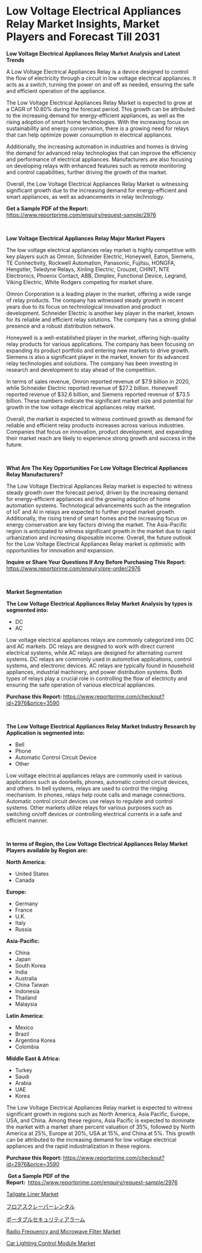 <p><h1>Low Voltage Electrical Appliances Relay Market Insights, Market Players and Forecast Till 2031</h1></p><p><strong>Low Voltage Electrical Appliances Relay Market Analysis and Latest Trends</strong></p>
<p><p>A Low Voltage Electrical Appliances Relay is a device designed to control the flow of electricity through a circuit in low voltage electrical appliances. It acts as a switch, turning the power on and off as needed, ensuring the safe and efficient operation of the appliance.</p><p>The Low Voltage Electrical Appliances Relay Market is expected to grow at a CAGR of 10.80% during the forecast period. This growth can be attributed to the increasing demand for energy-efficient appliances, as well as the rising adoption of smart home technologies. With the increasing focus on sustainability and energy conservation, there is a growing need for relays that can help optimize power consumption in electrical appliances.</p><p>Additionally, the increasing automation in industries and homes is driving the demand for advanced relay technologies that can improve the efficiency and performance of electrical appliances. Manufacturers are also focusing on developing relays with enhanced features such as remote monitoring and control capabilities, further driving the growth of the market.</p><p>Overall, the Low Voltage Electrical Appliances Relay Market is witnessing significant growth due to the increasing demand for energy-efficient and smart appliances, as well as advancements in relay technology.</p></p>
<p><strong>Get a Sample PDF of the Report:&nbsp;</strong> <a href="https://www.reportprime.com/enquiry/request-sample/2976">https://www.reportprime.com/enquiry/request-sample/2976</a></p>
<p>&nbsp;</p>
<p><strong>Low Voltage Electrical Appliances Relay Major Market Players</strong></p>
<p><p>The low voltage electrical appliances relay market is highly competitive with key players such as Omron, Schneider Electric, Honeywell, Eaton, Siemens, TE Connectivity, Rockwell Automation, Panasonic, Fujitsu, HONGFA, Hengstler, Teledyne Relays, Xinling Electric, Crouzet, CHINT, NTE Electronics, Phoenix Contact, ABB, Dimplex, Functional Device, Legrand, Viking Electric, White Rodgers competing for market share.</p><p>Omron Corporation is a leading player in the market, offering a wide range of relay products. The company has witnessed steady growth in recent years due to its focus on technological innovation and product development. Schneider Electric is another key player in the market, known for its reliable and efficient relay solutions. The company has a strong global presence and a robust distribution network.</p><p>Honeywell is a well-established player in the market, offering high-quality relay products for various applications. The company has been focusing on expanding its product portfolio and entering new markets to drive growth. Siemens is also a significant player in the market, known for its advanced relay technologies and solutions. The company has been investing in research and development to stay ahead of the competition.</p><p>In terms of sales revenue, Omron reported revenue of $7.9 billion in 2020, while Schneider Electric reported revenue of $27.2 billion. Honeywell reported revenue of $32.6 billion, and Siemens reported revenue of $73.5 billion. These numbers indicate the significant market size and potential for growth in the low voltage electrical appliances relay market. </p><p>Overall, the market is expected to witness continued growth as demand for reliable and efficient relay products increases across various industries. Companies that focus on innovation, product development, and expanding their market reach are likely to experience strong growth and success in the future.</p></p>
<p>&nbsp;</p>
<p><strong>What Are The Key Opportunities For Low Voltage Electrical Appliances Relay Manufacturers?</strong></p>
<p><p>The Low Voltage Electrical Appliances Relay market is expected to witness steady growth over the forecast period, driven by the increasing demand for energy-efficient appliances and the growing adoption of home automation systems. Technological advancements such as the integration of IoT and AI in relays are expected to further propel market growth. Additionally, the rising trend of smart homes and the increasing focus on energy conservation are key factors driving the market. The Asia-Pacific region is anticipated to witness significant growth in the market due to rapid urbanization and increasing disposable income. Overall, the future outlook for the Low Voltage Electrical Appliances Relay market is optimistic with opportunities for innovation and expansion.</p></p>
<p><strong>Inquire or Share Your Questions If Any Before Purchasing This Report:</strong> <a href="https://www.reportprime.com/enquiry/pre-order/2976">https://www.reportprime.com/enquiry/pre-order/2976</a></p>
<p>&nbsp;</p>
<p><strong>Market Segmentation</strong></p>
<p><strong>The Low Voltage Electrical Appliances Relay Market Analysis by types is segmented into:</strong></p>
<p><ul><li>DC</li><li>AC</li></ul></p>
<p><p>Low voltage electrical appliances relays are commonly categorized into DC and AC markets. DC relays are designed to work with direct current electrical systems, while AC relays are designed for alternating current systems. DC relays are commonly used in automotive applications, control systems, and electronic devices. AC relays are typically found in household appliances, industrial machinery, and power distribution systems. Both types of relays play a crucial role in controlling the flow of electricity and ensuring the safe operation of various electrical appliances.</p></p>
<p><strong>Purchase this Report:&nbsp;</strong><a href="https://www.reportprime.com/checkout?id=2976&price=3590">https://www.reportprime.com/checkout?id=2976&price=3590</a></p>
<p>&nbsp;</p>
<p><strong>The Low Voltage Electrical Appliances Relay Market Industry Research by Application is segmented into:</strong></p>
<p><ul><li>Bell</li><li>Phone</li><li>Automatic Control Circuit Device</li><li>Other</li></ul></p>
<p><p>Low voltage electrical appliances relays are commonly used in various applications such as doorbells, phones, automatic control circuit devices, and others. In bell systems, relays are used to control the ringing mechanism. In phones, relays help route calls and manage connections. Automatic control circuit devices use relays to regulate and control systems. Other markets utilize relays for various purposes such as switching on/off devices or controlling electrical currents in a safe and efficient manner.</p></p>
<p>&nbsp;</p>
<p><strong>In terms of Region, the Low Voltage Electrical Appliances Relay Market Players available by Region are:</strong></p>
<p>
    <p> <strong> North America: </strong>
        <ul>
            <li>United States</li>
            <li>Canada</li>
        </ul>
        </p> 
    <p> <strong> Europe: </strong>
        <ul>
            <li>Germany</li>
            <li>France</li>
            <li>U.K.</li>
            <li>Italy</li>
            <li>Russia</li>
        </ul>
        </p> 
    <p> <strong> Asia-Pacific: </strong>
        <ul>
            <li>China</li>
            <li>Japan</li>
            <li>South Korea</li>
            <li>India</li>
            <li>Australia</li>
            <li>China Taiwan</li>
            <li>Indonesia</li>
            <li>Thailand</li>
            <li>Malaysia</li>
        </ul>
        </p> 
    <p> <strong> Latin America: </strong>
        <ul>
            <li>Mexico</li>
            <li>Brazil</li>
            <li>Argentina Korea</li>
            <li>Colombia</li>
        </ul>
        </p> 
    <p> <strong> Middle East & Africa: </strong>
        <ul>
            <li>Turkey</li>
            <li>Saudi</li>
            <li>Arabia</li>
            <li>UAE</li>
            <li>Korea</li>
        </ul>
    </p>
    </p>
<p><p>The Low Voltage Electrical Appliances Relay market is expected to witness significant growth in regions such as North America, Asia Pacific, Europe, USA, and China. Among these regions, Asia Pacific is expected to dominate the market with a market share percent valuation of 35%, followed by North America at 25%, Europe at 20%, USA at 15%, and China at 5%. This growth can be attributed to the increasing demand for low voltage electrical appliances and the rapid industrialization in these regions.</p></p>
<p><strong>Purchase this Report: </strong><a href="https://www.reportprime.com/checkout?id=2976&price=3590">https://www.reportprime.com/checkout?id=2976&price=3590</a></p>
<p>&nbsp;<strong>Get a Sample PDF of the Report:&nbsp;&nbsp;</strong><a href="https://www.reportprime.com/enquiry/request-sample/2976">https://www.reportprime.com/enquiry/request-sample/2976</a></p>
<p><strong></strong></p>
<p><p><a href="https://issuu.com/reportprime-2/docs/tailgate-liner-market-size-2030.pptx">Tailgate Liner Market</a></p><p><a href="https://github.com/xtkhtofdt934839/Market-Research-Report-List-1/blob/main/495954612706.md">フロアスクレーパーレンタル</a></p><p><a href="https://github.com/ddwcuskozol07187/Market-Research-Report-List-1/blob/main/651301712707.md">ポータブルセキュリティアラーム</a></p><p><a href="https://github.com/josesg55/Market-Research-Report-List-2/blob/main/radio-frequency-and-microwave-filter-market.md">Radio Frequency and Microwave Filter Market</a></p><p><a href="https://issuu.com/reportprime-2/docs/car-lighting-control-module-market-size-2030.pptx">Car Lighting Control Module Market</a></p></p>